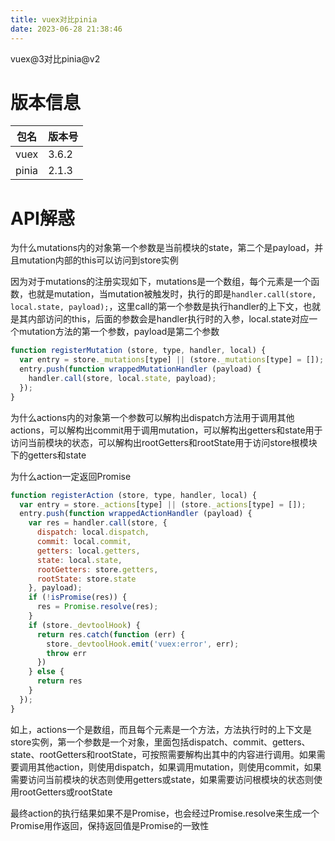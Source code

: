 ```yaml
---
title: vuex对比pinia
date: 2023-06-28 21:38:46
---
```


vuex@3对比pinia@v2

<!--more-->

# 版本信息

| 包名  | 版本号  |
| -- | -- |
| vuex | 3.6.2 |
| pinia | 2.1.3 |

# API解惑

为什么mutations内的对象第一个参数是当前模块的state，第二个是payload，并且mutation内部的this可以访问到store实例

因为对于mutations的注册实现如下，mutations是一个数组，每个元素是一个函数，也就是mutation，当mutation被触发时，执行的即是`handler.call(store, local.state, payload);`，这里call的第一个参数是执行handler的上下文，也就是其内部访问的this，后面的参数会是handler执行时的入参，local.state对应一个mutation方法的第一个参数，payload是第二个参数

```js
function registerMutation (store, type, handler, local) {
  var entry = store._mutations[type] || (store._mutations[type] = []);
  entry.push(function wrappedMutationHandler (payload) {
    handler.call(store, local.state, payload);
  });
}
```

为什么actions内的对象第一个参数可以解构出dispatch方法用于调用其他actions，可以解构出commit用于调用mutation，可以解构出getters和state用于访问当前模块的状态，可以解构出rootGetters和rootState用于访问store根模块下的getters和state

为什么action一定返回Promise

```js
function registerAction (store, type, handler, local) {
  var entry = store._actions[type] || (store._actions[type] = []);
  entry.push(function wrappedActionHandler (payload) {
    var res = handler.call(store, {
      dispatch: local.dispatch,
      commit: local.commit,
      getters: local.getters,
      state: local.state,
      rootGetters: store.getters,
      rootState: store.state
    }, payload);
    if (!isPromise(res)) {
      res = Promise.resolve(res);
    }
    if (store._devtoolHook) {
      return res.catch(function (err) {
        store._devtoolHook.emit('vuex:error', err);
        throw err
      })
    } else {
      return res
    }
  });
}
```

如上，actions一个是数组，而且每个元素是一个方法，方法执行时的上下文是store实例，第一个参数是一个对象，里面包括dispatch、commit、getters、state、rootGetters和rootState，可按照需要解构出其中的内容进行调用。如果需要调用其他action，则使用dispatch，如果调用mutation，则使用commit，如果需要访问当前模块的状态则使用getters或state，如果需要访问根模块的状态则使用rootGetters或rootState

最终action的执行结果如果不是Promise，也会经过Promise.resolve来生成一个Promise用作返回，保持返回值是Promise的一致性
